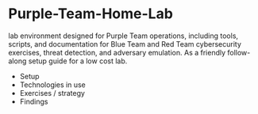 # Purple-Team-Home-Lab
lab environment designed for Purple Team operations, including tools, scripts, and documentation for Blue Team and Red Team cybersecurity exercises, threat detection, and adversary emulation. As a friendly follow-along setup guide for a low cost lab.

- Setup
- Technologies in use
- Exercises / strategy
- Findings
